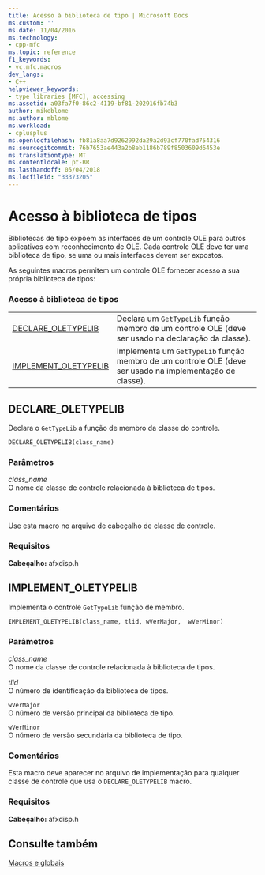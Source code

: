 ```yaml
---
title: Acesso à biblioteca de tipo | Microsoft Docs
ms.custom: ''
ms.date: 11/04/2016
ms.technology:
- cpp-mfc
ms.topic: reference
f1_keywords:
- vc.mfc.macros
dev_langs:
- C++
helpviewer_keywords:
- type libraries [MFC], accessing
ms.assetid: a03fa7f0-86c2-4119-bf81-202916fb74b3
author: mikeblome
ms.author: mblome
ms.workload:
- cplusplus
ms.openlocfilehash: fb81a8aa7d9262992da29a2d93cf770fad754316
ms.sourcegitcommit: 76b7653ae443a2b8eb1186b789f8503609d6453e
ms.translationtype: MT
ms.contentlocale: pt-BR
ms.lasthandoff: 05/04/2018
ms.locfileid: "33373205"
---
```

# <a name="type-library-access"></a>Acesso à biblioteca de tipos
Bibliotecas de tipo expõem as interfaces de um controle OLE para outros aplicativos com reconhecimento de OLE. Cada controle OLE deve ter uma biblioteca de tipo, se uma ou mais interfaces devem ser expostos.  
  
 As seguintes macros permitem um controle OLE fornecer acesso a sua própria biblioteca de tipos:  
  
### <a name="type-library-access"></a>Acesso à biblioteca de tipos  
  
|||  
|-|-|  
|[DECLARE_OLETYPELIB](#declare_oletypelib)|Declara um `GetTypeLib` função membro de um controle OLE (deve ser usado na declaração da classe).|  
|[IMPLEMENT_OLETYPELIB](#implement_oletypelib)|Implementa um `GetTypeLib` função membro de um controle OLE (deve ser usado na implementação de classe).|  
  
##  <a name="declare_oletypelib"></a>  DECLARE_OLETYPELIB  
 Declara o `GetTypeLib` a função de membro da classe do controle.  
  
```   
DECLARE_OLETYPELIB(class_name)   
```  
  
### <a name="parameters"></a>Parâmetros  
 *class_name*  
 O nome da classe de controle relacionada à biblioteca de tipos.  
  
### <a name="remarks"></a>Comentários  
 Use esta macro no arquivo de cabeçalho de classe de controle.  

### <a name="requirements"></a>Requisitos  
 **Cabeçalho:** afxdisp.h  

##  <a name="implement_oletypelib"></a>  IMPLEMENT_OLETYPELIB  
 Implementa o controle `GetTypeLib` função de membro.  
  
```   
IMPLEMENT_OLETYPELIB(class_name, tlid, wVerMajor,  wVerMinor)   
```  
  
### <a name="parameters"></a>Parâmetros  
 *class_name*  
 O nome da classe de controle relacionada à biblioteca de tipos.  
  
 *tlid*  
 O número de identificação da biblioteca de tipos.  
  
 `wVerMajor`  
 O número de versão principal da biblioteca de tipo.  
  
 `wVerMinor`  
 O número de versão secundária da biblioteca de tipo.  
  
### <a name="remarks"></a>Comentários  
 Esta macro deve aparecer no arquivo de implementação para qualquer classe de controle que usa o `DECLARE_OLETYPELIB` macro.  

### <a name="requirements"></a>Requisitos  
 **Cabeçalho:** afxdisp.h  
   
## <a name="see-also"></a>Consulte também  
 [Macros e globais](../../mfc/reference/mfc-macros-and-globals.md)
